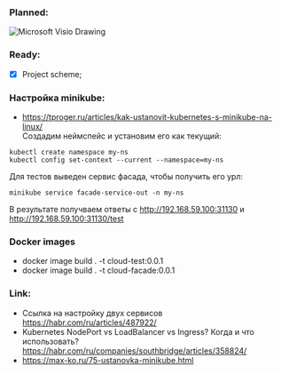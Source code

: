 ### Planned:
![Microsoft Visio Drawing](https://github.com/DDobrovolskiy/project_cloud_k8s/assets/65667662/601698eb-d20b-4a87-a1f2-add974d5d469)

### Ready:
- [x] Project scheme;

### Настройка minikube:
- https://tproger.ru/articles/kak-ustanovit-kubernetes-s-minikube-na-linux/  
Создадим неймспейс и установим его как текущий:
```shell
kubectl create namespace my-ns
kubectl config set-context --current --namespace=my-ns
```
Для тестов выведен сервис фасада, чтобы получить его урл:
```shell
minikube service facade-service-out -n my-ns
```
В результате получваем ответы с http://192.168.59.100:31130 и http://192.168.59.100:31130/test

### Docker images
- docker image build . -t cloud-test:0.0.1
- docker image build . -t cloud-facade:0.0.1

### Link:
- Ссылка на настройку двух сервисов https://habr.com/ru/articles/487922/
- Kubernetes NodePort vs LoadBalancer vs Ingress? Когда и что использовать? https://habr.com/ru/companies/southbridge/articles/358824/
- https://max-ko.ru/75-ustanovka-minikube.html
